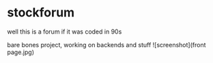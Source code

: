 # stockforum
well this is a forum if it was coded in 90s 

bare bones project, working on backends and stuff 
![screenshot](front page.jpg)

